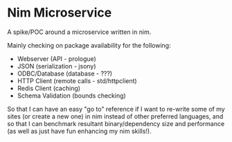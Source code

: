 # Nim Microservice

A spike/POC around a microservice written in nim.

Mainly checking on package availability for the following:

- Webserver (API - prologue)
- JSON (serialization - jsony)
- ODBC/Database (database - ???)
- HTTP Client (remote calls - std/httpclient)
- Redis Client (caching)
- Schema Validation (bounds checking)

So that I can have an easy "go to" reference if I want to re-write
some of my sites (or create a new one) in nim instead of other
preferred languages, and so that I can benchmark resultant
binary/dependency size and performance (as well as just have fun
enhancing my nim skills!).
